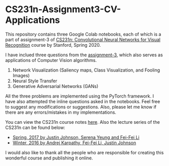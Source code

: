 # CS231n-Assignment3-CV-Applications
This repository contains three Google Colab notebooks, each of which is a part of assignment-3 of [CS231n: Convolutional Neural Networks for Visual Recognition](http://cs231n.stanford.edu/) course by Stanford, Spring 2020.

I have inclued three questions from the [assignment-3](https://cs231n.github.io/assignments2020/assignment3/), which also serves as applications of Computer Vision algorithms.

1. Network Visualization (Saliency maps, Class Visualization, and Fooling Images)
2. Neural Style Transfer
3. Generative Adversarial Networks (GANs)

All the three problems are implemented using the PyTorch framework. I have also attempted the inline questions asked in the notebooks. Feel free to suggest any modifications or suggestions. Also, please let me know if there are any errors/mistakes in my implementations.

You can view the CS231n course notes [here](https://cs231n.github.io/). 
Also the lecture series of the CS231n can be found below: 

* [Spring, 2017 by Justin Johnson, Serena Yeung and Fei-Fei Li](https://www.youtube.com/playlist?list=PL3FW7Lu3i5JvHM8ljYj-zLfQRF3EO8sYv)
* [Winter, 2016 by Andrej Karpathy, Fei-Fei Li, Justin Johnson](https://www.youtube.com/playlist?list=PLkt2uSq6rBVctENoVBg1TpCC7OQi31AlC)

I would also like to thank all the people who are responsible for creating this wonderful course and publishing it online. 
